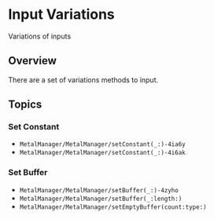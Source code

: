 # Input Variations

Variations of inputs

## Overview

There are a set of variations methods to input.

## Topics

### Set Constant

- ``MetalManager/MetalManager/setConstant(_:)-4ia6y``
- ``MetalManager/MetalManager/setConstant(_:)-4i6ak``

### Set Buffer

- ``MetalManager/MetalManager/setBuffer(_:)-4zyho``
- ``MetalManager/MetalManager/setBuffer(_:length:)``
- ``MetalManager/MetalManager/setEmptyBuffer(count:type:)``
